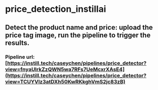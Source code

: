 # price_detection_instillai

## Detect the product name and price: upload the price tag image, run the pipeline to trigger the results.
### Pipeline url: [https://instill.tech/caseychen/pipelines/price_detector?view=fnyaUlrkZzQWN5wa7RFs7UeMcxrXAsE4](https://instill.tech/caseychen/pipelines/price_detector?view=TCUYVlz3atDXh50KwRKkghVmS2jc83zB)
